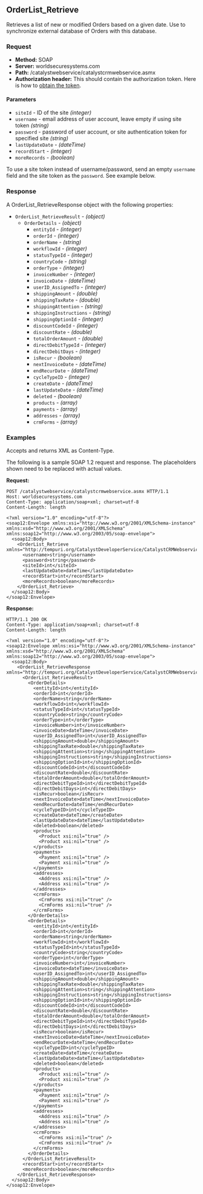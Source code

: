 ## OrderList_Retrieve

Retrieves a list of new or modified Orders based on a given date. Use to synchronize external database of Orders with this database.

### Request

* **Method:** SOAP
* **Server:** worldsecuresystems.com
* **Path:** /catalystwebservice/catalystcrmwebservice.asmx
* **Authorization header:** This should contain the authorization token. Here is how to [obtain the token](http://developers.businesscatalyst.com/developer-documentation/oauth-in-bc.html).

#### Parameters

* `siteId` - ID of the site *(integer)*
* `username` - email address of user account, leave empty if using site token *(string)*
* `password` - password of user account, or site authentication token for specified site *(string)*
* `lastUpdateDate` - *(dateTime)*
* `recordStart` - *(integer)* 
* `moreRecords` - *(boolean)* 

To use a site token instead of username/password, send an empty `username` field and the site token as the `password`. See example below.

### Response

A OrderList_RetrieveResponse object with the following properties:

* `OrderList_RetrieveResult` - *(object)*
	* `OrderDetails` - *(object)*
		* `entityId` - *(integer)*
		* `orderId` - *(integer)*
		* `orderName` - *(string)*
		* `workflowId` - *(integer)*
		* `statusTypeId` - *(integer)*
		* `countryCode` - *(string)*
		* `orderType` - *(integer)*
		* `invoiceNumber` - *(integer)*
		* `invoiceDate` - *(dateTime)*
		* `userID_AssignedTo` - *(integer)*
		* `shippingAmount` - *(double)*
		* `shippingTaxRate` - *(double)*
		* `shippingAttention` - *(string)*
		* `shippingInstructions` - *(string)*
		* `shippingOptionId` - *(integer)*
		* `discountCodeId` - *(integer)*
		* `discountRate` - *(double)*
		* `totalOrderAmount` - *(double)*
		* `directDebitTypeId` - *(integer)*
		* `directDebitDays` - *(integer)*
		* `isRecur` - *(boolean)*
		* `nextInvoiceDate` - *(dateTime)*
		* `endRecurDate` - *(dateTime)*
		* `cycleTypeID` - *(integer)*
		* `createDate` - *(dateTime)*	
		* `lastUpdateDate` - *(dateTime)*	
		* `deleted` - *(boolean)*	
		* `products` - *(array)*	
		* `payments` - *(array)*	
		* `addresses` - *(array)*	
		* `crmForms` - *(array)*	

### Examples

Accepts and returns XML as Content-Type. 

The following is a sample SOAP 1.2 request and response. The placeholders shown need to be replaced with actual values.

**Request:**
~~~
POST /catalystwebservice/catalystcrmwebservice.asmx HTTP/1.1
Host: worldsecuresystems.com
Content-Type: application/soap+xml; charset=utf-8
Content-Length: length

<?xml version="1.0" encoding="utf-8"?>
<soap12:Envelope xmlns:xsi="http://www.w3.org/2001/XMLSchema-instance" xmlns:xsd="http://www.w3.org/2001/XMLSchema" xmlns:soap12="http://www.w3.org/2003/05/soap-envelope">
  <soap12:Body>
    <OrderList_Retrieve xmlns="http://tempuri.org/CatalystDeveloperService/CatalystCRMWebservice">
      <username>string</username>
      <password>string</password>
      <siteId>int</siteId>
      <lastUpdateDate>dateTime</lastUpdateDate>
      <recordStart>int</recordStart>
      <moreRecords>boolean</moreRecords>
    </OrderList_Retrieve>
  </soap12:Body>
</soap12:Envelope>
~~~

**Response:**
~~~
HTTP/1.1 200 OK
Content-Type: application/soap+xml; charset=utf-8
Content-Length: length

<?xml version="1.0" encoding="utf-8"?>
<soap12:Envelope xmlns:xsi="http://www.w3.org/2001/XMLSchema-instance" xmlns:xsd="http://www.w3.org/2001/XMLSchema" xmlns:soap12="http://www.w3.org/2003/05/soap-envelope">
  <soap12:Body>
    <OrderList_RetrieveResponse xmlns="http://tempuri.org/CatalystDeveloperService/CatalystCRMWebservice">
      <OrderList_RetrieveResult>
        <OrderDetails>
          <entityId>int</entityId>
          <orderId>int</orderId>
          <orderName>string</orderName>
          <workflowId>int</workflowId>
          <statusTypeId>int</statusTypeId>
          <countryCode>string</countryCode>
          <orderType>int</orderType>
          <invoiceNumber>int</invoiceNumber>
          <invoiceDate>dateTime</invoiceDate>
          <userID_AssignedTo>int</userID_AssignedTo>
          <shippingAmount>double</shippingAmount>
          <shippingTaxRate>double</shippingTaxRate>
          <shippingAttention>string</shippingAttention>
          <shippingInstructions>string</shippingInstructions>
          <shippingOptionId>int</shippingOptionId>
          <discountCodeId>int</discountCodeId>
          <discountRate>double</discountRate>
          <totalOrderAmount>double</totalOrderAmount>
          <directDebitTypeId>int</directDebitTypeId>
          <directDebitDays>int</directDebitDays>
          <isRecur>boolean</isRecur>
          <nextInvoiceDate>dateTime</nextInvoiceDate>
          <endRecurDate>dateTime</endRecurDate>
          <cycleTypeID>int</cycleTypeID>
          <createDate>dateTime</createDate>
          <lastUpdateDate>dateTime</lastUpdateDate>
          <deleted>boolean</deleted>
          <products>
            <Product xsi:nil="true" />
            <Product xsi:nil="true" />
          </products>
          <payments>
            <Payment xsi:nil="true" />
            <Payment xsi:nil="true" />
          </payments>
          <addresses>
            <Address xsi:nil="true" />
            <Address xsi:nil="true" />
          </addresses>
          <crmForms>
            <CrmForms xsi:nil="true" />
            <CrmForms xsi:nil="true" />
          </crmForms>
        </OrderDetails>
        <OrderDetails>
          <entityId>int</entityId>
          <orderId>int</orderId>
          <orderName>string</orderName>
          <workflowId>int</workflowId>
          <statusTypeId>int</statusTypeId>
          <countryCode>string</countryCode>
          <orderType>int</orderType>
          <invoiceNumber>int</invoiceNumber>
          <invoiceDate>dateTime</invoiceDate>
          <userID_AssignedTo>int</userID_AssignedTo>
          <shippingAmount>double</shippingAmount>
          <shippingTaxRate>double</shippingTaxRate>
          <shippingAttention>string</shippingAttention>
          <shippingInstructions>string</shippingInstructions>
          <shippingOptionId>int</shippingOptionId>
          <discountCodeId>int</discountCodeId>
          <discountRate>double</discountRate>
          <totalOrderAmount>double</totalOrderAmount>
          <directDebitTypeId>int</directDebitTypeId>
          <directDebitDays>int</directDebitDays>
          <isRecur>boolean</isRecur>
          <nextInvoiceDate>dateTime</nextInvoiceDate>
          <endRecurDate>dateTime</endRecurDate>
          <cycleTypeID>int</cycleTypeID>
          <createDate>dateTime</createDate>
          <lastUpdateDate>dateTime</lastUpdateDate>
          <deleted>boolean</deleted>
          <products>
            <Product xsi:nil="true" />
            <Product xsi:nil="true" />
          </products>
          <payments>
            <Payment xsi:nil="true" />
            <Payment xsi:nil="true" />
          </payments>
          <addresses>
            <Address xsi:nil="true" />
            <Address xsi:nil="true" />
          </addresses>
          <crmForms>
            <CrmForms xsi:nil="true" />
            <CrmForms xsi:nil="true" />
          </crmForms>
        </OrderDetails>
      </OrderList_RetrieveResult>
      <recordStart>int</recordStart>
      <moreRecords>boolean</moreRecords>
    </OrderList_RetrieveResponse>
  </soap12:Body>
</soap12:Envelope>
~~~
